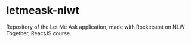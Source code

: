 # letmeask-nlwt

Repository of the Let Me Ask application, made with Rocketseat on NLW Together, ReactJS course.
